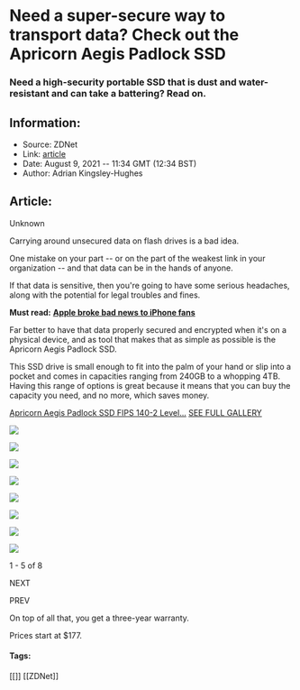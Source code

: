 # Need a super-secure way to transport data? Check out the Apricorn Aegis Padlock SSD
### Need a high-security portable SSD that is dust and water-resistant and can take a battering? Read on.

## Information:
+ Source: ZDNet
+ Link: [article](https://www.zdnet.com/article/need-a-super-secure-way-to-transport-data-check-out-the-apricorn-aegis-padlock-ssd/)
+ Date: August 9, 2021 -- 11:34 GMT (12:34 BST)
+ Author: Adrian Kingsley-Hughes


## Article:
Unknown

Carrying around unsecured data on flash drives is a bad idea. 

One mistake on your part -- or on the part of the weakest link in your organization -- and that data can be in the hands of anyone.

If that data is sensitive, then you're going to have some serious headaches, along with the potential for legal troubles and fines.

**Must read:** [**Apple broke bad news to iPhone fans**](https://www.zdnet.com/article/apple-broke-bad-news-to-iphone-fans/)

Far better to have that data properly secured and encrypted when it's on a physical device, and as tool that makes that as simple as possible is the Apricorn Aegis Padlock SSD.

This SSD drive is small enough to fit into the palm of your hand or slip into a pocket and comes in capacities ranging from 240GB to a whopping 4TB. Having this range of options is great because it means that you can buy the capacity you need, and no more, which saves money.



[Apricorn Aegis Padlock SSD FIPS 140-2 Level...](/pictures/apricorn-aegis-padlock-ssd-fips-140-2-level-2-validated-ruggedized-encrypted-portable-drive/)
[SEE FULL GALLERY](/pictures/apricorn-aegis-padlock-ssd-fips-140-2-level-2-validated-ruggedized-encrypted-portable-drive/)





[![]()![](https://www.zdnet.com/a/hub/i/r/2021/08/09/85ea343a-fadf-484d-abd0-224e8c8b4172/thumbnail/170x128/334d71c11a23286b3668e60a8144bc28/img-1052.jpg)](/pictures/apricorn-aegis-padlock-ssd-fips-140-2-level-2-validated-ruggedized-encrypted-portable-drive/)


[![]()![](https://www.zdnet.com/a/hub/i/r/2021/08/09/fdf9d344-5e1c-4bbd-b9a1-b0ce52bb8c0b/thumbnail/170x128/d9042e833510afc453efd42b346de398/img-1055.jpg)](/pictures/apricorn-aegis-padlock-ssd-fips-140-2-level-2-validated-ruggedized-encrypted-portable-drive/2/)


[![]()![](https://www.zdnet.com/a/hub/i/r/2021/08/09/b6648880-fe52-4697-97dc-73135b106e1d/thumbnail/170x128/0137afc84fb13c7261af688d847a76f8/img-1056.jpg)](/pictures/apricorn-aegis-padlock-ssd-fips-140-2-level-2-validated-ruggedized-encrypted-portable-drive/3/)


[![]()![](https://www.zdnet.com/a/hub/i/r/2021/08/09/db1cdef7-d704-46ef-8464-76d98580591c/thumbnail/170x128/20eba6d4f0fb626281bd529ec8bb2a4a/img-1057.jpg)](/pictures/apricorn-aegis-padlock-ssd-fips-140-2-level-2-validated-ruggedized-encrypted-portable-drive/4/)


[![]()![](https://www.zdnet.com/a/hub/i/r/2021/08/09/51506a3f-e8ba-4880-b3c5-8482804dc7a8/thumbnail/170x128/eec8078708419702b9e83412a9d3d547/img-1058.jpg)](/pictures/apricorn-aegis-padlock-ssd-fips-140-2-level-2-validated-ruggedized-encrypted-portable-drive/5/)


[![](https://www.zdnet.com/a/hub/i/r/2021/08/09/56ba7dbc-94e0-4dc7-8fe2-fc98f056a139/thumbnail/170x128/f1727f40313173e602188fad4d3b3fc5/img-1059.jpg)](/pictures/apricorn-aegis-padlock-ssd-fips-140-2-level-2-validated-ruggedized-encrypted-portable-drive/6/)


[![](https://www.zdnet.com/a/hub/i/r/2021/08/09/29596830-4fe1-43d9-ab7d-108e69f6baa2/thumbnail/170x128/00847da2ee9290a636c4c5a91f1e9c11/img-1060.jpg)](/pictures/apricorn-aegis-padlock-ssd-fips-140-2-level-2-validated-ruggedized-encrypted-portable-drive/7/)


[![](https://www.zdnet.com/a/hub/i/r/2021/08/09/e336c23d-cab0-4af0-8c56-c77492d62602/thumbnail/170x128/d50d1f81f099439cbb4f95801551a937/img-1062.jpg)](/pictures/apricorn-aegis-padlock-ssd-fips-140-2-level-2-validated-ruggedized-encrypted-portable-drive/8/)




1 - 5 of 8

NEXT


PREV




On top of all that, you get a three-year warranty.






Prices start at $177.





#### Tags:
[[]] [[ZDNet]]
